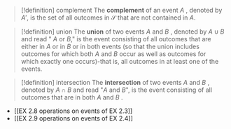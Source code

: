 
> [!definition] complement
> The **complement** of an event $A$ , denoted by $A'$, is the set of all outcomes in $\mathcal{S}$ that are not contained in $A$.

> [!definition] union
> The **union** of two events $A$ and $B$ , denoted by $A \cup B$ and read " $A$ or $B$," is the event consisting of all outcomes that are either in $A$ or in $B$ or in both events (so that the union includes outcomes for which both $A$ and $B$ occur as well as outcomes for which exactly one occurs)-that is, all outcomes in at least one of the events.

> [!definition] intersection
> The **intersection** of two events $A$ and $B$ , denoted by $A \cap B$ and read "$A$ and $B$",  is the event consisting of all outcomes that are in both $A$ and $B$ .

- [[EX 2.8 operations on events of EX 2.3]]
- [[EX 2.9 operations on events of EX 2.4]]
